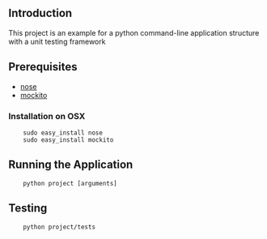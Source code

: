 ## Introduction

This project is an example for a python command-line application structure with a unit testing framework

## Prerequisites

* [nose](http://code.google.com/p/python-nose/)
* [mockito](http://code.google.com/p/mockito-python/)

### Installation on OSX

        sudo easy_install nose
        sudo easy_install mockito

## Running the Application

        python project [arguments]

## Testing

        python project/tests
